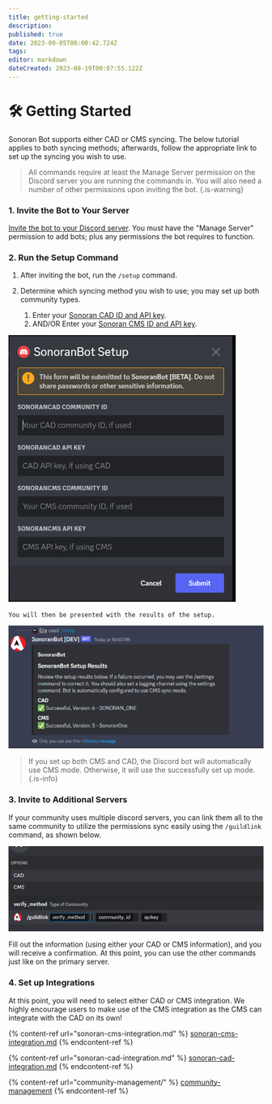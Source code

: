 ```yaml
---
title: getting-started
description: 
published: true
date: 2023-09-05T06:00:42.724Z
tags: 
editor: markdown
dateCreated: 2023-08-19T00:07:55.122Z
---
```


# 🛠 Getting Started

Sonoran Bot supports either CAD or CMS syncing. The below tutorial applies to both syncing methods; afterwards, follow the appropriate link to set up the syncing you wish to use.

> All commands require at least the Manage Server permission on the Discord server you are running the commands in. You will also need a number of other permissions upon inviting the bot.
{.is-warning}
### 1. Invite the Bot to Your Server

[Invite the bot to your Discord server](https://discord.com/api/oauth2/authorize?client\_id=1060274480930361424\&permissions=9395244032\&scope=bot%20applications.commands). You must have the "Manage Server" permission to add bots; plus any permissions the bot requires to function.

### 2. Run the Setup Command

1. After inviting the bot, run the `/setup` command.
2.  Determine which syncing method you wish to use; you may set up both community types.

    1. Enter your [Sonoran CAD ID and API key](https://info.sonorancad.com/sonoran-cad/api-integration/getting-started/retrieving-your-credentials).
    2. AND/OR Enter your [Sonoran CMS ID and API key](https://info.sonorancms.com/developer-api-documentation/api-integration/getting-started#gather-your-credentials).

![screenshot_11.png](/screenshot_11.png)

    You will then be presented with the results of the setup.

![image.png](/image.png)

> If you set up both CMS and CAD, the Discord bot will automatically use CMS mode. Otherwise, it will use the successfully set up mode.
{.is-info}

### 3. Invite to Additional Servers

If your community uses multiple discord servers, you can link them all to the same community to utilize the permissions sync easily using the `/guildlink` command, as shown below.

![guildlink.png](/guildlink.png)

Fill out the information (using either your CAD or CMS information), and you will receive a confirmation. At this point, you can use the other commands just like on the primary server.

### 4. Set up Integrations

At this point, you will need to select either CAD or CMS integration. We highly encourage users to make use of the CMS integration as the CMS can integrate with the CAD on its own!



{% content-ref url="sonoran-cms-integration.md" %}
[sonoran-cms-integration.md](sonoran-cms-integration.md)
{% endcontent-ref %}

{% content-ref url="sonoran-cad-integration.md" %}
[sonoran-cad-integration.md](sonoran-cad-integration.md)
{% endcontent-ref %}

{% content-ref url="community-management/" %}
[community-management](community-management/)
{% endcontent-ref %}
